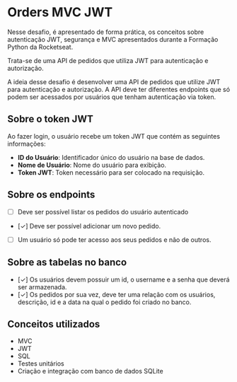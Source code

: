 # Orders MVC JWT

Nesse desafio, é apresentado de forma prática, os conceitos sobre autenticação JWT, segurança e MVC apresentados durante a Formação Python da Rocketseat.

Trata-se de uma API de pedidos que utiliza JWT para autenticação e autorização.

A ideia desse desafio é desenvolver uma API de pedidos que utilize JWT para autenticação e autorização. A API deve ter diferentes endpoints que só podem ser acessados por usuários que tenham autenticação via token.

## Sobre o token JWT

Ao fazer login, o usuário recebe um token JWT que contém as seguintes informações:

- **ID do Usuário**: Identificador único do usuário na base de dados.
- **Nome de Usuário**: Nome do usuário para exibição.
- **Token JWT**: Token necessário para ser colocado na requisição.

## Sobre os endpoints

- [ ] Deve ser possível listar os pedidos do usuário autenticado
- [✓] Deve ser possível adicionar um novo pedido.
- [ ] Um usuário só pode ter acesso aos seus pedidos e não de outros.

## Sobre as tabelas no banco

- [✓] Os usuários devem possuir um id, o username e a senha que deverá ser armazenada.
- [✓] Os pedidos por sua vez, deve ter uma relação com os usuários, descrição, id e a data na qual o pedido foi criado no banco.

## Conceitos utilizados

- MVC
- JWT
- SQL
- Testes unitários
- Criação e integração com banco de dados SQLite